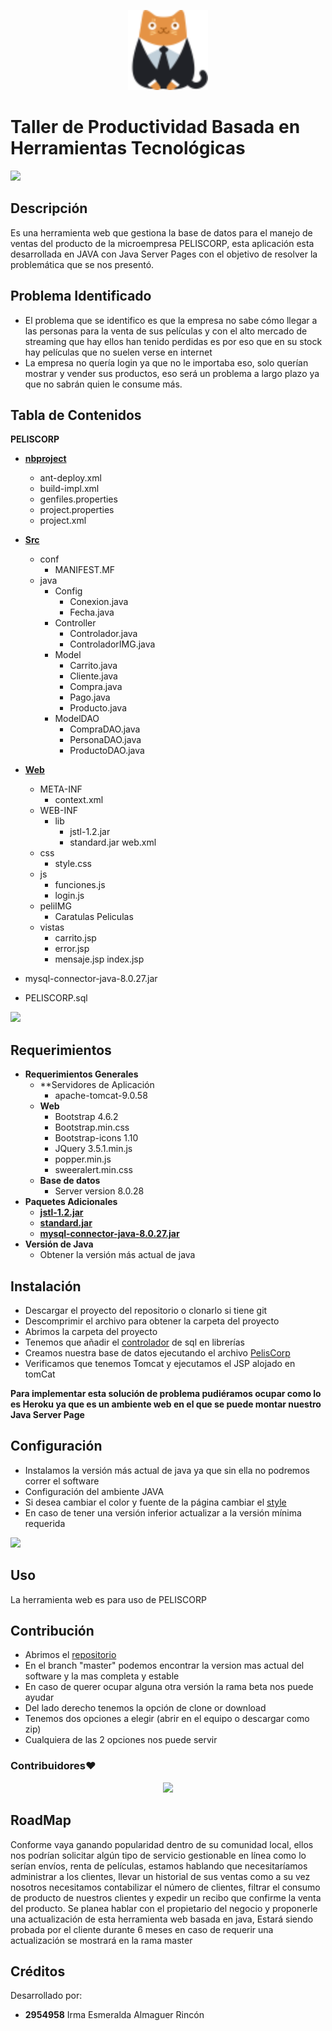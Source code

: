 <p align="center">
<img src= "web/peliIMG/cliente.png" height = "128">
</p>


# Taller de Productividad Basada en Herramientas Tecnológicas
![](https://i.imgur.com/waxVImv.png)
## Descripción
  Es una herramienta web que gestiona la base de datos para el manejo de ventas del producto de la microempresa PELISCORP, esta aplicación esta desarrollada en JAVA con Java Server Pages con el objetivo de resolver la problemática que se nos presentó.
## Problema Identificado
- El problema que se identifico es que la empresa no sabe cómo llegar a las personas para la venta de sus películas y con el alto mercado de streaming que hay ellos han tenido perdidas es por eso que en su stock hay películas que no suelen verse en internet
- La empresa no quería login ya que no le importaba eso, solo querían mostrar y vender sus productos, eso será un problema a largo plazo ya que no sabrán quien le consume más.


## Tabla de Contenidos
  **PELISCORP**
  
  - **[nbproject](nbprojects)**
    - ant-deploy.xml
    - build-impl.xml
    - genfiles.properties
    - project.properties
    - project.xml
    
  - **[Src](src)**
    - conf
      - MANIFEST.MF
    - java
      - Config
        - Conexion.java
        - Fecha.java
      - Controller
        - Controlador.java
        - ControladorIMG.java
      - Model
        - Carrito.java
        - Cliente.java
        - Compra.java
        - Pago.java
        - Producto.java
      - ModelDAO
        - CompraDAO.java
        - PersonaDAO.java
        - ProductoDAO.java
      
  - **[Web](web)**
    - META-INF
      - context.xml
    - WEB-INF
      - lib
        - jstl-1.2.jar
        - standard.jar
      web.xml
    - css
      - style.css
    - js
      - funciones.js
      - login.js
    - peliIMG
      - Caratulas Peliculas
    - vistas
      - carrito.jsp
      - error.jsp
      - mensaje.jsp
    index.jsp
  - mysql-connector-java-8.0.27.jar
  - PELISCORP.sql

![](https://i.imgur.com/waxVImv.png)
## Requerimientos
- **Requerimientos Generales**
  - **Servidores de Aplicación
    - apache-tomcat-9.0.58
  - **Web**
     - Bootstrap 4.6.2
     - Bootstrap.min.css
     - Bootstrap-icons 1.10
     - JQuery 3.5.1.min.js
     - popper.min.js
     - sweeralert.min.css
  - **Base de datos** 
    - Server version	8.0.28
- **Paquetes Adicionales** 
  - **[jstl-1.2.jar](web/WEB-INF/lib/jstl-1.2.jar)**
  - **[standard.jar](web/WEB-INF/lib/standard.jar)**
  - **[mysql-connector-java-8.0.27.jar ](mysql-connector-java-8.0.27.jar)**
- **Versión de Java**
  - Obtener la versión más actual de java
## Instalación
 - Descargar el proyecto del repositorio o clonarlo si tiene git
 - Descomprimir el archivo para obtener la carpeta del proyecto
 - Abrimos la carpeta del proyecto
 - Tenemos que añadir el [controlador](mysql-connector-java-8.0.27.jar) de sql en librerías
 - Creamos nuestra base de datos ejecutando el archivo [PelisCorp](PELISCORP.sql)
 - Verificamos que tenemos Tomcat y ejecutamos el JSP alojado en tomCat
 
 **Para implementar esta solución de problema pudiéramos ocupar como lo es Heroku ya que es un ambiente web en el que se puede montar nuestro Java Server Page**
## Configuración
- Instalamos la versión más actual de java ya que sin ella no podremos correr el software
- Configuración del ambiente JAVA
- Si desea cambiar el color y fuente de la página cambiar el [style](web/css/style.css)
- En caso de tener una versión inferior actualizar a la versión mínima requerida

![](https://i.imgur.com/waxVImv.png)
## Uso
La herramienta web es para uso de PELISCORP
## Contribución
- Abrimos el [repositorio ](https://github.com/Esmeralda-Almaguer/Pelicorp)
- En el branch "master" podemos encontrar la version mas actual del software y la mas completa y estable
- En caso de querer ocupar alguna otra versión la rama beta nos puede ayudar
- Del lado derecho tenemos la opción de clone or download
- Tenemos dos opciones a elegir (abrir en el equipo o descargar como zip)
- Cualquiera de las 2 opciones nos puede servir
### **Contribuidores**❤
 <p align="center">
  <a href = "https://github.com/Esmeralda-Almaguer/Pelicorp/graphs/contributors">
    <img src = "https://contrib.rocks/image?repo=Esmeralda-Almaguer/Pelicorp"/>
    </a>
</p>

## RoadMap
Conforme vaya ganando popularidad dentro de su comunidad local, ellos nos podrían solicitar algún tipo de servicio gestionable en línea como lo serían envíos, renta de películas, estamos hablando que necesitaríamos administrar a los clientes, llevar un historial de sus ventas como a su vez nosotros necesitamos contabilizar el número de clientes, filtrar el consumo de producto de nuestros clientes y expedir un recibo que confirme la venta del producto. Se planea hablar con el propietario del negocio y proponerle una actualización de esta herramienta web basada en java, Estará siendo probada por el cliente durante 6 meses en caso de requerir una actualización se mostrará en la rama master
## Créditos
Desarrollado por: 
- **2954958**  Irma Esmeralda Almaguer Rincón
